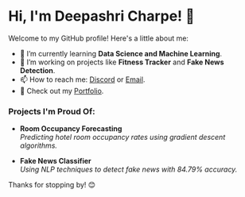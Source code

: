 # Hi, I'm Deepashri Charpe! 👋

Welcome to my GitHub profile! Here's a little about me:

- 🌱 I’m currently learning **Data Science and Machine Learning**.
- 💼 I’m working on projects like **Fitness Tracker** and **Fake News Detection**.
- 📫 How to reach me: [Discord](#) or [Email](mailto:your-email@example.com).
- 📝 Check out my [Portfolio](#).

### Projects I'm Proud Of:
- **Room Occupancy Forecasting**  
  _Predicting hotel room occupancy rates using gradient descent algorithms._  

- **Fake News Classifier**  
  _Using NLP techniques to detect fake news with 84.79% accuracy._

Thanks for stopping by! 😊

